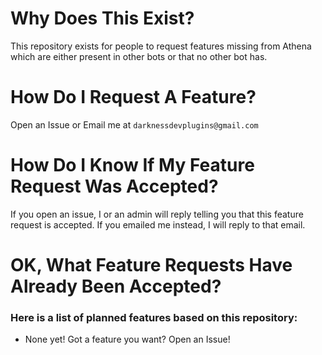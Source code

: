 # Why Does This Exist?
This repository exists for people to request features missing from Athena which are either present in other bots or that no other bot has.

# How Do I Request A Feature?
Open an Issue or Email me at `darknessdevplugins@gmail.com`

# How Do I Know If My Feature Request Was Accepted?
If you open an issue, I or an admin will reply telling you that this feature request is accepted. If you emailed me instead, I will reply to that email.

# OK, What Feature Requests Have Already Been Accepted?
### Here is a list of planned features based on this repository:
<ul>
  <li>
    None yet! Got a feature you want? Open an Issue!
  </li>
</ul>
